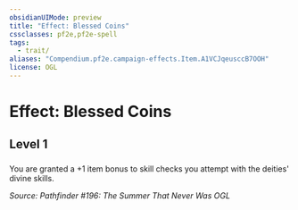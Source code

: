 ```yaml
---
obsidianUIMode: preview
title: "Effect: Blessed Coins"
cssclasses: pf2e,pf2e-spell
tags:
  - trait/
aliases: "Compendium.pf2e.campaign-effects.Item.A1VCJqeusccB7OOH"
license: OGL
---
```

# Effect: Blessed Coins
## Level 1
### 






You are granted a +1 item bonus to skill checks you attempt with the deities' divine skills.

*Source: Pathfinder #196: The Summer That Never Was*
*OGL*